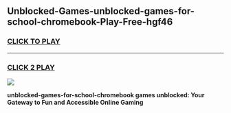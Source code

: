 
## Unblocked-Games-unblocked-games-for-school-chromebook-Play-Free-hgf46
<h3>
<a href="https://premium76.site?title=unblocked-games-for-school-chromebook&ref=10A">CLICK TO PLAY</a></h3>
<hr>

<h3>
<a href="https://premium76.site?title=unblocked-games-for-school-chromebook&ref=10A">CLICK 2 PLAY</a>
  
</h3>

<a href="https://premium76.site?title=unblocked-games-for-school-chromebook&ref=10A"><img src="https://clearcache.store/games.png"></a>


**unblocked-games-for-school-chromebook games unblocked: Your Gateway to Fun and Accessible Online Gaming**
